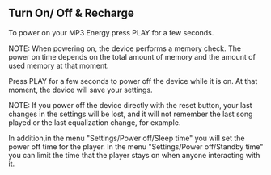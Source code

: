 ## Turn On/ Off & Recharge
To power on your MP3 Energy press PLAY for a few seconds.

NOTE: When powering on, the device performs a memory check. The power on time depends
on the total amount of memory and the amount of used memory at that moment.

Press PLAY for a few seconds to power off the device while it is on. At that moment, the
device will save your settings.

NOTE: If you power off the device directly with the reset button, your last changes in the
settings will be lost, and it will not remember the last song played or the last equalization
change, for example. 

In addition,in the menu "Settings/Power off/Sleep time" you will set the power off time for the player.
In the menu "Settings/Power off/Standby time" you can limit the time that the player stays on when anyone interacting with it. 

